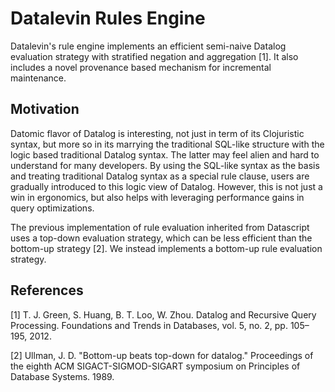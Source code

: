 # Datalevin Rules Engine

Datalevin's rule engine implements an efficient semi-naive Datalog evaluation
strategy with stratified negation and aggregation [1]. It also includes
a novel provenance based mechanism for incremental maintenance.

## Motivation

Datomic flavor of Datalog is interesting, not just in term of its Clojuristic
syntax, but more so in its marrying the traditional SQL-like structure with the
logic based traditional Datalog syntax. The latter may feel alien and hard to
understand for many developers. By using the SQL-like syntax as the basis and
treating traditional Datalog syntax as a special rule clause, users are
gradually introduced to this logic view of Datalog. However, this is not just a
win in ergonomics, but also helps with leveraging performance gains in query
optimizations.

The previous implementation of rule evaluation inherited from Datascript uses a
top-down evaluation strategy, which can be less efficient than the bottom-up
strategy [2]. We instead implements a bottom-up rule evaluation strategy.

## References

[1] T. J. Green, S. Huang, B. T. Loo, W. Zhou. Datalog and Recursive Query
Processing. Foundations and Trends in Databases, vol. 5, no. 2, pp. 105–195, 2012.

[2] Ullman, J. D. "Bottom-up beats top-down for datalog." Proceedings of the eighth ACM SIGACT-SIGMOD-SIGART symposium on Principles of Database Systems. 1989.
